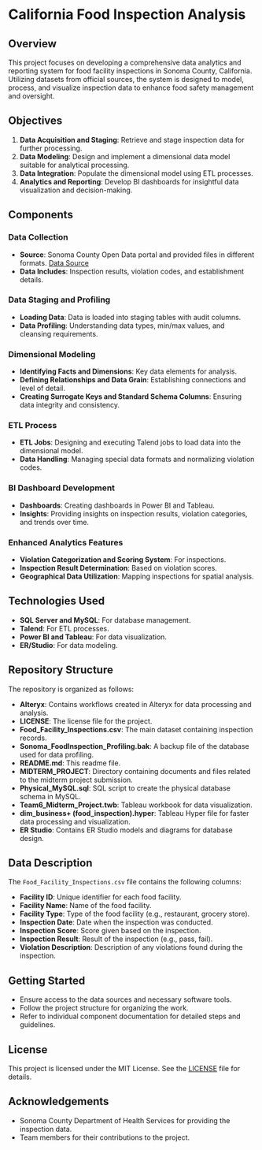 # California Food Inspection Analysis

## Overview

This project focuses on developing a comprehensive data analytics and reporting system for food facility inspections in Sonoma County, California. Utilizing datasets from official sources, the system is designed to model, process, and visualize inspection data to enhance food safety management and oversight.

## Objectives

1. **Data Acquisition and Staging**: Retrieve and stage inspection data for further processing.
2. **Data Modeling**: Design and implement a dimensional data model suitable for analytical processing.
3. **Data Integration**: Populate the dimensional model using ETL processes.
4. **Analytics and Reporting**: Develop BI dashboards for insightful data visualization and decision-making.

## Components

### Data Collection

- **Source**: Sonoma County Open Data portal and provided files in different formats. [Data Source](https://data.sonomacounty.ca.gov/Health/Food-Facility-Inspections/8r44-w5qd/about_data)
- **Data Includes**: Inspection results, violation codes, and establishment details.

### Data Staging and Profiling

- **Loading Data**: Data is loaded into staging tables with audit columns.
- **Data Profiling**: Understanding data types, min/max values, and cleansing requirements.

### Dimensional Modeling

- **Identifying Facts and Dimensions**: Key data elements for analysis.
- **Defining Relationships and Data Grain**: Establishing connections and level of detail.
- **Creating Surrogate Keys and Standard Schema Columns**: Ensuring data integrity and consistency.

### ETL Process

- **ETL Jobs**: Designing and executing Talend jobs to load data into the dimensional model.
- **Data Handling**: Managing special data formats and normalizing violation codes.

### BI Dashboard Development

- **Dashboards**: Creating dashboards in Power BI and Tableau.
- **Insights**: Providing insights on inspection results, violation categories, and trends over time.

### Enhanced Analytics Features

- **Violation Categorization and Scoring System**: For inspections.
- **Inspection Result Determination**: Based on violation scores.
- **Geographical Data Utilization**: Mapping inspections for spatial analysis.

## Technologies Used

- **SQL Server and MySQL**: For database management.
- **Talend**: For ETL processes.
- **Power BI and Tableau**: For data visualization.
- **ER/Studio**: For data modeling.

## Repository Structure

The repository is organized as follows:

- **Alteryx**: Contains workflows created in Alteryx for data processing and analysis.
- **LICENSE**: The license file for the project.
- **Food_Facility_Inspections.csv**: The main dataset containing inspection records.
- **Sonoma_FoodInspection_Profiling.bak**: A backup file of the database used for data profiling.
- **README.md**: This readme file.
- **MIDTERM_PROJECT**: Directory containing documents and files related to the midterm project submission.
- **Physical_MySQL.sql**: SQL script to create the physical database schema in MySQL.
- **Team6_Midterm_Project.twb**: Tableau workbook for data visualization.
- **dim_business+ (food_inspection).hyper**: Tableau Hyper file for faster data processing and visualization.
- **ER Studio**: Contains ER Studio models and diagrams for database design.

## Data Description

The `Food_Facility_Inspections.csv` file contains the following columns:

- **Facility ID**: Unique identifier for each food facility.
- **Facility Name**: Name of the food facility.
- **Facility Type**: Type of the food facility (e.g., restaurant, grocery store).
- **Inspection Date**: Date when the inspection was conducted.
- **Inspection Score**: Score given based on the inspection.
- **Inspection Result**: Result of the inspection (e.g., pass, fail).
- **Violation Description**: Description of any violations found during the inspection.

## Getting Started

- Ensure access to the data sources and necessary software tools.
- Follow the project structure for organizing the work.
- Refer to individual component documentation for detailed steps and guidelines.

## License

This project is licensed under the MIT License. See the [LICENSE](LICENSE) file for details.

## Acknowledgements

- Sonoma County Department of Health Services for providing the inspection data.
- Team members for their contributions to the project.
